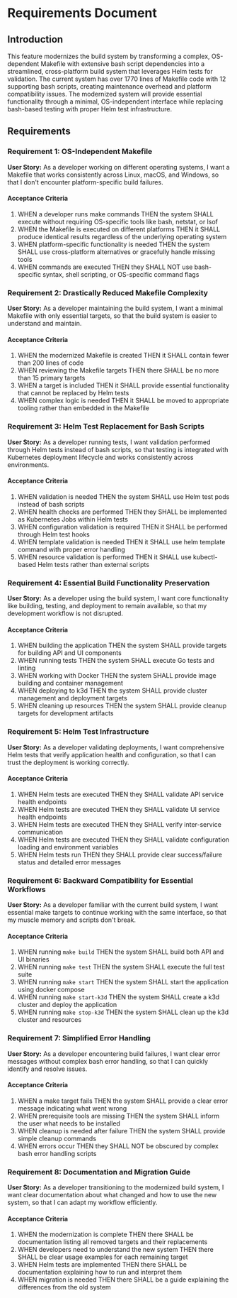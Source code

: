 # Requirements Document

## Introduction

This feature modernizes the build system by transforming a complex, OS-dependent Makefile with extensive bash script dependencies into a streamlined, cross-platform build system that leverages Helm tests for validation. The current system has over 1770 lines of Makefile code with 12 supporting bash scripts, creating maintenance overhead and platform compatibility issues. The modernized system will provide essential functionality through a minimal, OS-independent interface while replacing bash-based testing with proper Helm test infrastructure.

## Requirements

### Requirement 1: OS-Independent Makefile

**User Story:** As a developer working on different operating systems, I want a Makefile that works consistently across Linux, macOS, and Windows, so that I don't encounter platform-specific build failures.

#### Acceptance Criteria

1. WHEN a developer runs make commands THEN the system SHALL execute without requiring OS-specific tools like bash, netstat, or lsof
2. WHEN the Makefile is executed on different platforms THEN it SHALL produce identical results regardless of the underlying operating system
3. WHEN platform-specific functionality is needed THEN the system SHALL use cross-platform alternatives or gracefully handle missing tools
4. WHEN commands are executed THEN they SHALL NOT use bash-specific syntax, shell scripting, or OS-specific command flags

### Requirement 2: Drastically Reduced Makefile Complexity

**User Story:** As a developer maintaining the build system, I want a minimal Makefile with only essential targets, so that the build system is easier to understand and maintain.

#### Acceptance Criteria

1. WHEN the modernized Makefile is created THEN it SHALL contain fewer than 200 lines of code
2. WHEN reviewing the Makefile targets THEN there SHALL be no more than 15 primary targets
3. WHEN a target is included THEN it SHALL provide essential functionality that cannot be replaced by Helm tests
4. WHEN complex logic is needed THEN it SHALL be moved to appropriate tooling rather than embedded in the Makefile

### Requirement 3: Helm Test Replacement for Bash Scripts

**User Story:** As a developer running tests, I want validation performed through Helm tests instead of bash scripts, so that testing is integrated with Kubernetes deployment lifecycle and works consistently across environments.

#### Acceptance Criteria

1. WHEN validation is needed THEN the system SHALL use Helm test pods instead of bash scripts
2. WHEN health checks are performed THEN they SHALL be implemented as Kubernetes Jobs within Helm tests
3. WHEN configuration validation is required THEN it SHALL be performed through Helm test hooks
4. WHEN template validation is needed THEN it SHALL use helm template command with proper error handling
5. WHEN resource validation is performed THEN it SHALL use kubectl-based Helm tests rather than external scripts

### Requirement 4: Essential Build Functionality Preservation

**User Story:** As a developer using the build system, I want core functionality like building, testing, and deployment to remain available, so that my development workflow is not disrupted.

#### Acceptance Criteria

1. WHEN building the application THEN the system SHALL provide targets for building API and UI components
2. WHEN running tests THEN the system SHALL execute Go tests and linting
3. WHEN working with Docker THEN the system SHALL provide image building and container management
4. WHEN deploying to k3d THEN the system SHALL provide cluster management and deployment targets
5. WHEN cleaning up resources THEN the system SHALL provide cleanup targets for development artifacts

### Requirement 5: Helm Test Infrastructure

**User Story:** As a developer validating deployments, I want comprehensive Helm tests that verify application health and configuration, so that I can trust the deployment is working correctly.

#### Acceptance Criteria

1. WHEN Helm tests are executed THEN they SHALL validate API service health endpoints
2. WHEN Helm tests are executed THEN they SHALL validate UI service health endpoints  
3. WHEN Helm tests are executed THEN they SHALL verify inter-service communication
4. WHEN Helm tests are executed THEN they SHALL validate configuration loading and environment variables
5. WHEN Helm tests run THEN they SHALL provide clear success/failure status and detailed error messages

### Requirement 6: Backward Compatibility for Essential Workflows

**User Story:** As a developer familiar with the current build system, I want essential make targets to continue working with the same interface, so that my muscle memory and scripts don't break.

#### Acceptance Criteria

1. WHEN running `make build` THEN the system SHALL build both API and UI binaries
2. WHEN running `make test` THEN the system SHALL execute the full test suite
3. WHEN running `make start` THEN the system SHALL start the application using docker compose
4. WHEN running `make start-k3d` THEN the system SHALL create a k3d cluster and deploy the application
5. WHEN running `make stop-k3d` THEN the system SHALL clean up the k3d cluster and resources

### Requirement 7: Simplified Error Handling

**User Story:** As a developer encountering build failures, I want clear error messages without complex bash error handling, so that I can quickly identify and resolve issues.

#### Acceptance Criteria

1. WHEN a make target fails THEN the system SHALL provide a clear error message indicating what went wrong
2. WHEN prerequisite tools are missing THEN the system SHALL inform the user what needs to be installed
3. WHEN cleanup is needed after failure THEN the system SHALL provide simple cleanup commands
4. WHEN errors occur THEN they SHALL NOT be obscured by complex bash error handling scripts

### Requirement 8: Documentation and Migration Guide

**User Story:** As a developer transitioning to the modernized build system, I want clear documentation about what changed and how to use the new system, so that I can adapt my workflow efficiently.

#### Acceptance Criteria

1. WHEN the modernization is complete THEN there SHALL be documentation listing all removed targets and their replacements
2. WHEN developers need to understand the new system THEN there SHALL be clear usage examples for each remaining target
3. WHEN Helm tests are implemented THEN there SHALL be documentation explaining how to run and interpret them
4. WHEN migration is needed THEN there SHALL be a guide explaining the differences from the old system